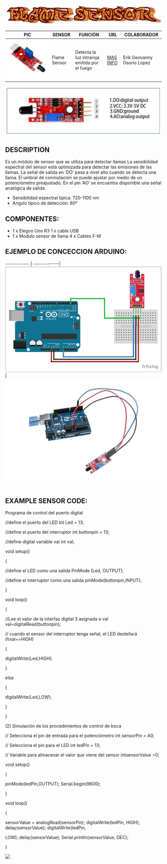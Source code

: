 ![](FlameSensor.gif)

PIC | SENSOR | FUNCIÓN | URL | COLABORADOR
------------ | -------------| -------------| -------------| -------------
![](FSENSOR.jpg) | Flame Sensor | Detecta la luz intraroja emitida por el fuego | [MAS INFO](https://arduinomodules.info/ky-026-flame-sensor-module/#:~:text=KY-026%20Flame%20Sensor%20Module%20for%20Arduino%20detects%20infrared%20light,used%20in%20fire%20detection%20systems.) | Erik Geovanny Osorio Lopez

![](pic2f.PNG)

## DESCRIPTION
Es un módulo de sensor que se utiliza para detectar llamas La sensibilidad espectral del sensor está
optimizada para detectar las emisiones de las llamas. La señal de salida en ‘DO’ pasa a nivel alto cuando
se detecta una llama. El umbral de conmutación se puede ajustar por medio de un potenciómetro preajustado.
En el pin ‘AO’ se encuentra disponible una señal analógica de salida.

- Sensibilidad espectral típica: 720-1100 nm
- Angulo típico de detección: 60°

## COMPONENTES:
- 1 x Elegoo Uno R3 1 x cable USB
- 1 x Modulo sensor de llama 4 x Cables F-M

## EJEMPLO DE CONCECCION ARDUINO:
------------ | -------------|
![](flamArd.png) | ![](pic3f.PNG)


## EXAMPLE SENSOR CODE:
Programa de control del puerto digital

//define el puerto del LED int Led = 13;

//define el puerto del interruptor int buttonpin = 13;

//define digital variable val int val;

void setup()

{

//define el LED como una salida PinMode (Led, OUTPUT);

//define el interruptor como una salida pinMode(buttonpin,INPUT);

}

void loop()

{

//Lee el valor de la interfaz digital 3 asignada a val val=digitalRead(buttonpin);

// cuando el sensor del interruptor tenga señal, el LED destellará if(val==HIGH)

{

digitalWrite(Led,HIGH);

}

else

{

digitalWrite(Led,LOW);

}

}

(2) Simulación de los procedimientos de control de boca

// Selecciona el pin de entrada para el potenciómetro int sensorPin = A0;

// Selecciona el pin para el LED int ledPin = 13;


// Variable para almacenar el valor que viene del sensor intsensorValue =0;

void setup()

{


pinMode(ledPin,OUTPUT); Serial.begin(9600);

}

void loop()



{

sensorValue = analogRead(sensorPin); digitalWrite(ledPin, HIGH); delay(sensorValue); digitalWrite(ledPin,

LOW); delay(sensorValue); Serial.println(sensorValue, DEC);

}

![](pic4.PNG)



